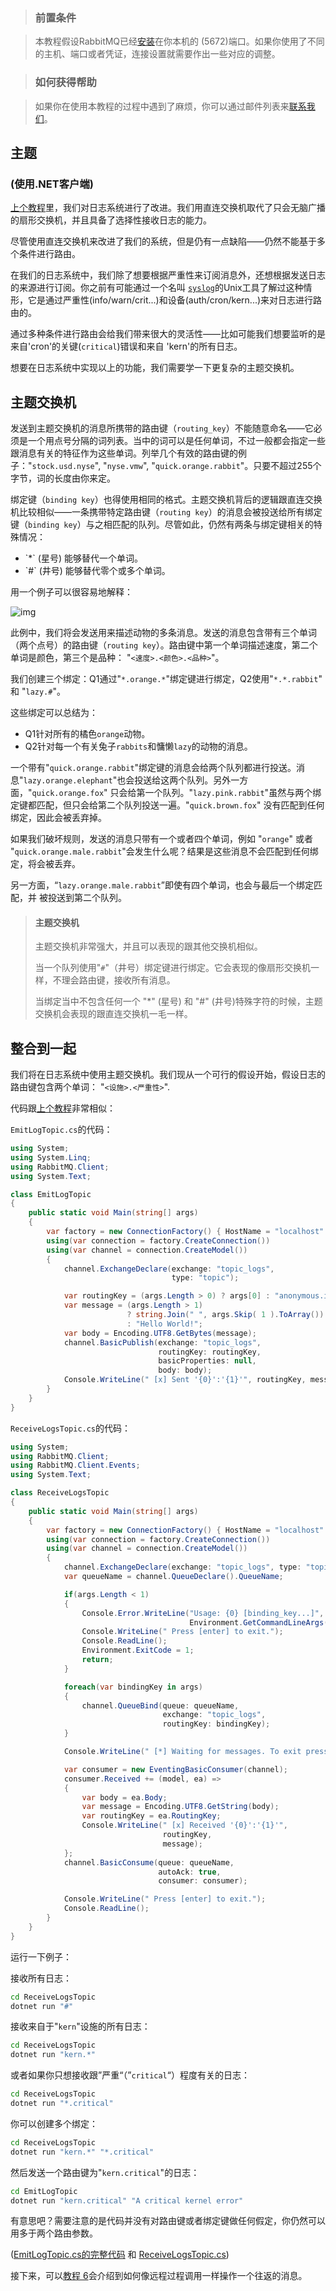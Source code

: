 > ### 前置条件

> 本教程假设RabbitMQ已经[安装](http://www.rabbitmq.com/download.html)在你本机的 (5672)端口。如果你使用了不同的主机、端口或者凭证，连接设置就需要作出一些对应的调整。

> ### 如何获得帮助

> 如果你在使用本教程的过程中遇到了麻烦，你可以通过邮件列表来[联系我们](https://groups.google.com/forum/#!forum/rabbitmq-users)。

## 主题

### (使用.NET客户端)



[上个教程](https://www.rabbitmq.com/tutorials/tutorial-four-dotnet.html)里，我们对日志系统进行了改进。我们用直连交换机取代了只会无脑广播的扇形交换机，并且具备了选择性接收日志的能力。

尽管使用直连交换机来改进了我们的系统，但是仍有一点缺陷——仍然不能基于多个条件进行路由。

在我们的日志系统中，我们除了想要根据严重性来订阅消息外，还想根据发送日志的来源进行订阅。你之前有可能通过一个名叫 [`syslog`](http://en.wikipedia.org/wiki/Syslog)的Unix工具了解过这种情形，它是通过严重性(info/warn/crit...)和设备(auth/cron/kern...)来对日志进行路由的。

通过多种条件进行路由会给我们带来很大的灵活性——比如可能我们想要监听的是来自'cron'的关键(`critical`)错误和来自 'kern'的所有日志。

想要在日志系统中实现以上的功能，我们需要学一下更复杂的主题交换机。

## 主题交换机

发送到主题交换机的消息所携带的路由键（`routing_key`）不能随意命名——它必须是一个用点号分隔的词列表。当中的词可以是任何单词，不过一般都会指定一些跟消息有关的特征作为这些单词。列举几个有效的路由键的例子："`stock.usd.nyse`", "`nyse.vmw`", "`quick.orange.rabbit`"。只要不超过255个字节，词的长度由你来定。

绑定键（`binding key`）也得使用相同的格式。主题交换机背后的逻辑跟直连交换机比较相似——一条携带特定路由键（`routing key`）的消息会被投送给所有绑定键（`binding key`）与之相匹配的队列。尽管如此，仍然有两条与绑定键相关的特殊情况：

- \`*` (星号) 能够替代一个单词。
- \`#` (井号) 能够替代零个或多个单词。


用一个例子可以很容易地解释：

![img](https://www.rabbitmq.com/img/tutorials/python-five.png)

此例中，我们将会发送用来描述动物的多条消息。发送的消息包含带有三个单词（两个点号）的路由键（`routing key`）。路由键中第一个单词描述速度，第二个单词是颜色，第三个是品种： "`<速度>.<颜色>.<品种>`"。

我们创建三个绑定：Q1通过"`*.orange.*`"绑定键进行绑定，Q2使用"`*.*.rabbit`" 和 "`lazy.#`"。

这些绑定可以总结为：

- Q1针对所有的橘色`orange`动物。
- Q2针对每一个有关兔子`rabbits`和慵懒`lazy`的动物的消息。

一个带有"`quick.orange.rabbit`"绑定键的消息会给两个队列都进行投送。消息"`lazy.orange.elephant`"也会投送给这两个队列。另外一方面，"`quick.orange.fox`" 只会给第一个队列。"`lazy.pink.rabbit`"虽然与两个绑定键都匹配，但只会给第二个队列投送一遍。"`quick.brown.fox`" 没有匹配到任何绑定，因此会被丢弃掉。

如果我们破坏规则，发送的消息只带有一个或者四个单词，例如 "`orange`" 或者 "`quick.orange.male.rabbit`"会发生什么呢？结果是这些消息不会匹配到任何绑定，将会被丢弃。

另一方面，“`lazy.orange.male.rabbit`”即使有四个单词，也会与最后一个绑定匹配，并 被投送到第二个队列。

> #### 主题交换机
>
> 主题交换机非常强大，并且可以表现的跟其他交换机相似。
>
> 当一个队列使用"`#`"（井号）绑定键进行绑定。它会表现的像扇形交换机一样，不理会路由键，接收所有消息。
>
> 当绑定当中不包含任何一个 "*" (星号) 和 "#" (井号)特殊字符的时候，主题交换机会表现的跟直连交换机一毛一样。

## 整合到一起

我们将在日志系统中使用主题交换机。我们现从一个可行的假设开始，假设日志的路由键包含两个单词： "`<设施>.<严重性>`".

代码跟[上个教程](https://www.rabbitmq.com/tutorials/tutorial-four-dotnet.html)非常相似：

`EmitLogTopic.cs`的代码：

```csharp
using System;
using System.Linq;
using RabbitMQ.Client;
using System.Text;

class EmitLogTopic
{
    public static void Main(string[] args)
    {
        var factory = new ConnectionFactory() { HostName = "localhost" };
        using(var connection = factory.CreateConnection())
        using(var channel = connection.CreateModel())
        {
            channel.ExchangeDeclare(exchange: "topic_logs",
                                    type: "topic");

            var routingKey = (args.Length > 0) ? args[0] : "anonymous.info";
            var message = (args.Length > 1)
                          ? string.Join(" ", args.Skip( 1 ).ToArray())
                          : "Hello World!";
            var body = Encoding.UTF8.GetBytes(message);
            channel.BasicPublish(exchange: "topic_logs",
                                 routingKey: routingKey,
                                 basicProperties: null,
                                 body: body);
            Console.WriteLine(" [x] Sent '{0}':'{1}'", routingKey, message);
        }
    }
}
```

`ReceiveLogsTopic.cs`的代码：

```csharp
using System;
using RabbitMQ.Client;
using RabbitMQ.Client.Events;
using System.Text;

class ReceiveLogsTopic
{
    public static void Main(string[] args)
    {
        var factory = new ConnectionFactory() { HostName = "localhost" };
        using(var connection = factory.CreateConnection())
        using(var channel = connection.CreateModel())
        {
            channel.ExchangeDeclare(exchange: "topic_logs", type: "topic");
            var queueName = channel.QueueDeclare().QueueName;

            if(args.Length < 1)
            {
                Console.Error.WriteLine("Usage: {0} [binding_key...]",
                                        Environment.GetCommandLineArgs()[0]);
                Console.WriteLine(" Press [enter] to exit.");
                Console.ReadLine();
                Environment.ExitCode = 1;
                return;
            }

            foreach(var bindingKey in args)
            {
                channel.QueueBind(queue: queueName,
                                  exchange: "topic_logs",
                                  routingKey: bindingKey);
            }

            Console.WriteLine(" [*] Waiting for messages. To exit press CTRL+C");

            var consumer = new EventingBasicConsumer(channel);
            consumer.Received += (model, ea) =>
            {
                var body = ea.Body;
                var message = Encoding.UTF8.GetString(body);
                var routingKey = ea.RoutingKey;
                Console.WriteLine(" [x] Received '{0}':'{1}'",
                                  routingKey,
                                  message);
            };
            channel.BasicConsume(queue: queueName,
                                 autoAck: true,
                                 consumer: consumer);

            Console.WriteLine(" Press [enter] to exit.");
            Console.ReadLine();
        }
    }
}
```

运行一下例子：

接收所有日志：

```bash
cd ReceiveLogsTopic
dotnet run "#"
```

接收来自于"`kern`"设施的所有日志：

```bash
cd ReceiveLogsTopic
dotnet run "kern.*"
```

或者如果你只想接收跟”严重“（”`critical`“）程度有关的日志：

```bash
cd ReceiveLogsTopic
dotnet run "*.critical"
```

你可以创建多个绑定：

```bash
cd ReceiveLogsTopic
dotnet run "kern.*" "*.critical"
```

然后发送一个路由键为"`kern.critical`"的日志：

```bash
cd EmitLogTopic
dotnet run "kern.critical" "A critical kernel error"
```

有意思吧？需要注意的是代码并没有对路由键或者绑定键做任何假定，你仍然可以用多于两个路由参数。

([EmitLogTopic.cs的完整代码](https://github.com/rabbitmq/rabbitmq-tutorials/blob/master/dotnet/EmitLogTopic/EmitLogTopic.cs) 和 [ReceiveLogsTopic.cs](https://github.com/rabbitmq/rabbitmq-tutorials/blob/master/dotnet/ReceiveLogsTopic/ReceiveLogsTopic.cs))

接下来，可以[教程 6](https://www.rabbitmq.com/tutorials/tutorial-six-dotnet.html)会介绍到如何像远程过程调用一样操作一个往返的消息。

